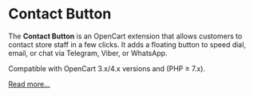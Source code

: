 # Contact Button

The **Contact Button** is an OpenCart extension that allows customers to contact store staff in a few clicks. It adds a floating button to speed dial, email, or chat via Telegram, Viber, or WhatsApp.

Compatible with OpenCart 3.x/4.x versions and (PHP ≥ 7.x).

[Read more...](./module/README.md)
